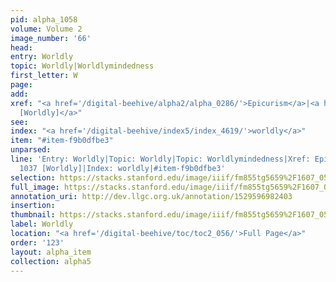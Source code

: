 ```yaml
---
pid: alpha_1058
volume: Volume 2
image_number: '66'
head: 
entry: Worldly
topic: Worldly|Worldlymindedness
first_letter: W
page: 
add: 
xref: "<a href='/digital-beehive/alpha2/alpha_0286/'>Epicurism</a>|<a href='/digital-beehive/toc/toc2_201/'>1037
  [Worldly]</a>"
see: 
index: "<a href='/digital-beehive/index5/index_4619/'>worldly</a>"
item: "#item-f9b0dfbe3"
unparsed: 
line: 'Entry: Worldly|Topic: Worldly|Topic: Worldlymindedness|Xref: Epicurism|Xref:
  1037 [Worldly]|Index: worldly|#item-f9b0dfbe3'
selection: https://stacks.stanford.edu/image/iiif/fm855tg5659%2F1607_0533/860,4492,2901,564/full/0/default.jpg
full_image: https://stacks.stanford.edu/image/iiif/fm855tg5659%2F1607_0533/full/full/0/default.jpg
annotation_uri: http://dev.llgc.org.uk/annotation/1529596982403
insertion: 
thumbnail: https://stacks.stanford.edu/image/iiif/fm855tg5659%2F1607_0533/860,4492,600,180/250,/0/default.jpg
label: Worldly
location: "<a href='/digital-beehive/toc/toc2_056/'>Full Page</a>"
order: '123'
layout: alpha_item
collection: alpha5
---
```

